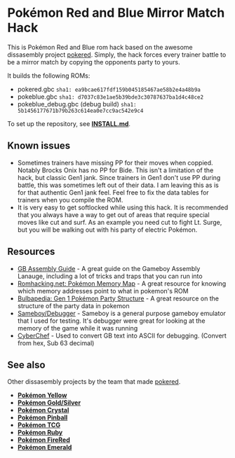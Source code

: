 # Pokémon Red and Blue Mirror Match Hack

This is Pokémon Red and Blue rom hack based on the awesome dissasembly project [pokered](https://github.com/pret/pokered). Simply, the hack forces every trainer battle to be a mirror match by copying the opponents party to yours.

It builds the following ROMs:

- pokered.gbc `sha1: ea9bcae617fdf159b045185467ae58b2e4a48b9a`
- pokeblue.gbc `sha1: d7037c83e1ae5b39bde3c30787637ba1d4c48ce2`
- pokeblue_debug.gbc (debug build) `sha1: 5b1456177671b79b263c614ea0e7cc9ac542e9c4`

To set up the repository, see [**INSTALL.md**](INSTALL.md).

## Known issues
- Sometimes trainers have missing PP for their moves when coppied. Notably Brocks Onix has no PP for Bide. This isn't a limitation of the hack, but classic Gen1 jank. Since trainers in Gen1 don't use PP during battle, this was sometimes left out of their data. I am leaving this as is for that authentic Gen1 jank feel. Feel free to fix the data tables for trainers when you compile the ROM.
- It is very easy to get softlocked while using this hack. It is recommended that you always have a way to get out of areas that require special moves like cut and surf. As an example you need cut to fight Lt. Surge, but you will be walking out with his party of electric Pokémon.

## Resources
- [GB Assembly Guide](https://eldred.fr/gb-asm-tutorial/index.html) - A great guide on the Gameboy Assembly Lanauge, including a lot of tricks and traps that you can run into
- [Romhacking.net: Pokémon Memory Map](http://datacrystal.romhacking.net/wiki/Pok%C3%A9mon_Red/Blue:RAM_map) - A great resource for knowing which memory addresses point to what in pokemon's ROM
- [Bulbapedia: Gen 1 Pokémon Party Structure](https://bulbapedia.bulbagarden.net/wiki/Pok%C3%A9mon_data_structure_(Generation_I)) - A great resource on the structure of the party data in pokemon
- [Sameboy/Debugger](https://sameboy.github.io/debugger/) - Sameboy is a general purpose gameboy emulator that I used for testing. It's debugger were great for looking at the memory of the game while it was running
- [CyberChef](https://gchq.github.io/CyberChef/) - Used to convert GB text into ASCII for debugging. (Convert from hex, Sub 63 decimal)

## See also

Other dissasembly projects by the team that made [pokered](https://github.com/pret/pokered).

- [**Pokémon Yellow**][pokeyellow]
- [**Pokémon Gold/Silver**][pokegold]
- [**Pokémon Crystal**][pokecrystal]
- [**Pokémon Pinball**][pokepinball]
- [**Pokémon TCG**][poketcg]
- [**Pokémon Ruby**][pokeruby]
- [**Pokémon FireRed**][pokefirered]
- [**Pokémon Emerald**][pokeemerald]

[pokered]: https://github.com/pret/pokered
[pokeyellow]: https://github.com/pret/pokeyellow
[pokegold]: https://github.com/pret/pokegold
[pokecrystal]: https://github.com/pret/pokecrystal
[pokepinball]: https://github.com/pret/pokepinball
[poketcg]: https://github.com/pret/poketcg
[pokeruby]: https://github.com/pret/pokeruby
[pokefirered]: https://github.com/pret/pokefirered
[pokeemerald]: https://github.com/pret/pokeemerald
